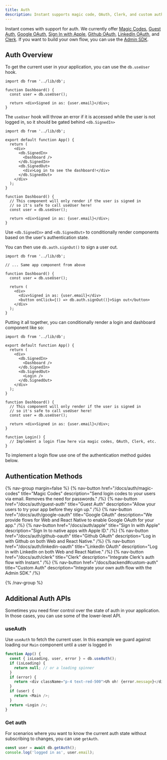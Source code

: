 ```yaml
---
title: Auth
description: Instant supports magic code, OAuth, Clerk, and custom auth.
---
```


Instant comes with support for auth. We currently offer [Magic Codes](/docs/auth/magic-codes), [Guest Auth](/docs/auth/guest-auth), [Google OAuth](/docs/auth/google-oauth), [Sign In with Apple](/docs/auth/apple), [Github OAuth](/docs/auth/github-oauth), [LinkedIn OAuth](/docs/auth/linkedin-oauth), and [Clerk](/docs/auth/clerk). If you want to build your own flow, you can use the [Admin SDK](/docs/backend#custom-auth).

## Auth Overview

To get the current user in your application, you can use the `db.useUser` hook.

```tsx
import db from '../lib/db';

function Dashboard() {
  const user = db.useUser();

  return <div>Signed in as: {user.email}</div>;
}
```

The `useUser` hook will throw an error if it is accessed while the user is not logged in, so it should be gated behind `<db.SignedIn>`

```tsx
import db from '../lib/db';

export default function App() {
  return (
    <div>
      <db.SignedIn>
        <Dashboard />
      </db.SignedIn>
      <db.SignedOut>
        <div>Log in to see the dashboard!</div>
      </db.SignedOut>
    </div>
  );
}

function Dashboard() {
  // This component will only render if the user is signed in
  // so it's safe to call useUser here!
  const user = db.useUser();

  return <div>Signed in as: {user.email}</div>;
}
```

Use `<db.SignedIn>` and `<db.SignedOut>` to conditionally render components
based on the user's authentication state.

You can then use `db.auth.signOut()` to sign a user out.

```tsx
import db from '../lib/db';

// ... Same app component from above

function Dashboard() {
  const user = db.useUser();

  return (
    <div>
      <div>Signed in as: {user.email}</div>
      <button onClick={() => db.auth.signOut()}>Sign out</button>
    </div>
  );
}
```

Putting it all together, you can conditionally render a login and dashboard component
like so:

```tsx
import db from '../lib/db';

export default function App() {
  return (
    <div>
      <db.SignedIn>
        <Dashboard />
      </db.SignedIn>
      <db.SignedOut>
        <Login />
      </db.SignedOut>
    </div>
  );
}

function Dashboard() {
  // This component will only render if the user is signed in
  // so it's safe to call useUser here!
  const user = db.useUser();

  return <div>Signed in as: {user.email}</div>;
}

function Login() {
  // Implement a login flow here via magic codes, OAuth, Clerk, etc.
}
```

To implement a login flow use one of the authentication method guides below.

## Authentication Methods

{% nav-group margin=false %}
{% nav-button href="/docs/auth/magic-codes"
            title="Magic Codes"
            description="Send login codes to your users via email. Removes the need for passwords."
            /%}
{% nav-button href="/docs/auth/guest-auth"
            title="Guest Auth"
            description="Allow your users to try your app before they sign up."
            /%}
{% nav-button href="/docs/auth/google-oauth"
            title="Google OAuth"
            description="We provide flows for Web and React Native to enable Google OAuth for your app."
            /%}
{% nav-button href="/docs/auth/apple"
            title="Sign In with Apple"
            description="Sign In to native apps with Apple ID."
            /%}
{% nav-button href="/docs/auth/github-oauth"
            title="Github OAuth"
            description="Log in with Github on both Web and React Native."
            /%}
{% nav-button href="/docs/auth/linkedin-oauth"
            title="LinkedIn OAuth"
            description="Log in with LinkedIn on both Web and React Native."
            /%}
{% nav-button href="/docs/auth/clerk"
            title="Clerk"
            description="Integrate Clerk's auth flow with Instant."
            /%}
{% nav-button href="/docs/backend#custom-auth"
            title="Custom Auth"
            description="Integrate your own auth flow with the Admin SDK."
            /%}

{% /nav-group %}

## Additional Auth APIs

Sometimes you need finer control over the state of auth in your application. In those cases, you can use some of the lower-level API.

### useAuth

Use `useAuth` to fetch the current user. In this example we guard against loading
our `Main` component until a user is logged in

```javascript
function App() {
  const { isLoading, user, error } = db.useAuth();
  if (isLoading) {
    return null; // or a loading spinner
  }
  if (error) {
    return <div className="p-4 text-red-500">Uh oh! {error.message}</div>;
  }
  if (user) {
    return <Main />;
  }
  return <Login />;
}
```

### Get auth

For scenarios where you want to know the current auth state without subscribing
to changes, you can use `getAuth`.

```javascript
const user = await db.getAuth();
console.log('logged in as', user.email);
```
